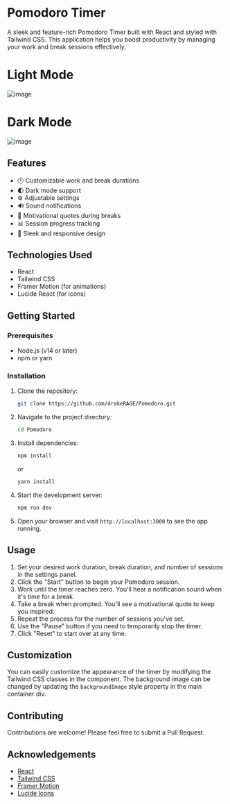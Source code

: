 # Pomodoro Timer

A sleek and feature-rich Pomodoro Timer built with React and styled with Tailwind CSS. This application helps you boost productivity by managing your work and break sessions effectively.

# Light Mode

![image](https://github.com/user-attachments/assets/3d8d6fb2-cdc3-4f76-ade2-8d4e248fc41c)

# Dark Mode 

![image](https://github.com/user-attachments/assets/e7b96ad1-de92-4040-a6b0-524d958fe46c)


## Features

- 🕒 Customizable work and break durations
- 🌓 Dark mode support
- ⚙️ Adjustable settings
- 🔊 Sound notifications
- 💪 Motivational quotes during breaks
- 📊 Session progress tracking
- 🎨 Sleek and responsive design

## Technologies Used

- React
- Tailwind CSS
- Framer Motion (for animations)
- Lucide React (for icons)

## Getting Started

### Prerequisites

- Node.js (v14 or later)
- npm or yarn

### Installation

1. Clone the repository:
   ```bash
   git clone https://github.com/drakeRAGE/Pomodoro.git
   ```

2. Navigate to the project directory:
   ```bash
   cd Pomodoro
   ```

3. Install dependencies:
   ```bash
   npm install
   ```
   or
   ```bash
   yarn install
   ```

4. Start the development server:
   ```bash
   npm run dev
   ```

5. Open your browser and visit `http://localhost:3000` to see the app running.

## Usage

1. Set your desired work duration, break duration, and number of sessions in the settings panel.
2. Click the "Start" button to begin your Pomodoro session.
3. Work until the timer reaches zero. You'll hear a notification sound when it's time for a break.
4. Take a break when prompted. You'll see a motivational quote to keep you inspired.
5. Repeat the process for the number of sessions you've set.
6. Use the "Pause" button if you need to temporarily stop the timer.
7. Click "Reset" to start over at any time.

## Customization

You can easily customize the appearance of the timer by modifying the Tailwind CSS classes in the component. The background image can be changed by updating the `backgroundImage` style property in the main container div.

## Contributing

Contributions are welcome! Please feel free to submit a Pull Request.

## Acknowledgements

- [React](https://reactjs.org/)
- [Tailwind CSS](https://tailwindcss.com/)
- [Framer Motion](https://www.framer.com/motion/)
- [Lucide Icons](https://lucide.dev/)

